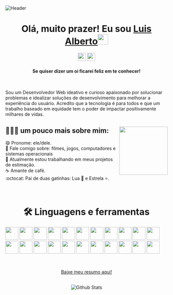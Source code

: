 <div>
<img align="center" alt="Header" src="https://media-exp1.licdn.com/dms/image/C4D16AQE6zL9ihxLU4w/profile-displaybackgroundimage-shrink_350_1400/0/1663354789589?e=1674691200&v=beta&t=fI13tGoaTnH0pu6qBXdhHyJQ83jG3Y4ySpu5F4IOlAw" />
</div>

<div align="center">
<h1> Olá, muito prazer! Eu sou <a href="https://www.linkedin.com/in/luisalbertohc/" target="_blank">Luis Alberto</a><img src="https://github.com/blackcater/blackcater/raw/main/images/Hi.gif" height="32" /></h1>
</div>

<div align="center">
<p><a href="https://linkedin.com/in/luisalbertohc"><img src="https://img.shields.io/badge/linkedin-%230077B5.svg?&style=for-the-badge&logo=linkedin&logoColor=white" height=25></a> <a href="mailto:luis.alberto3556@gmail.com"><img src="https://img.shields.io/badge/-luis.alberto3556-c14438?style=for-the-badge&logo=Gmail&logoColor=white&link=mailto:luis.alberto3556@gmail.com" height=25></a></p>
<h4>Se quiser dizer um oi ficarei feliz em te conhecer!</h4>
</div>

<br>

Sou um Desenvolvedor Web ideativo e curioso apaixonado por solucionar problemas e idealizar soluções de desenvolvimento para melhorar a experiência do usuário. Acredito que a tecnologia é para todos e que um trabalho baseado em equidade tem o poder de impactar positivamente milhares de vidas.

<div>

<img align="right" width="150" src="https://thumbs.gfycat.com/AmazingDazzlingFrog-max-1mb.gif"/>

<h2>👨🏻‍💻 um pouco mais sobre mim:</h2>

😄 Pronome: ele/dele. <br/>
💬 Fale comigo sobre: filmes, jogos, computadores e sistemas operacionais <br/>
🔭 Atualmente estou trabalhando em meus projetos de estimação.<br/>
☕️ Amante de café. <br/>
:octocat: Pai de duas gatinhas: Lua 🌙 e Estrela ⭐.<br/>
</div>

<br>

<h1 align="center"> 🛠 Linguagens e ferramentas</h1>

<p>
    <!-- <img align="left" width="300" src="https://github-readme-stats.vercel.app/api?username=Lualbertohc&theme=react&hide_border=false&include_all_commits=true&count_private=true" /> -->
  <p>
    <img src="https://img.shields.io/badge/javascript-%23323330.svg?style=for-the-badge&logo=javascript&logoColor=%23F7DF1E" height=40/>
    <img src="https://img.shields.io/badge/-HTML5-E34F26?style=for-the-badge&logo=HTML5&logoColor=%23F7DF1E" height=40/>
    <img src="https://img.shields.io/badge/-CSS3-1572B6?style=for-the-badge&logo=CSS3&logoColor=%23F7DF1E" height=40/>
    <img src="https://img.shields.io/badge/react-%2320232a.svg?style=for-the-badge&logo=react&logoColor=%2361DAFB" height=40/>
    <img src="https://img.shields.io/badge/React_Router-CA4245?style=for-the-badge&logo=react-router&logoColor=white" height=40/>
    <img src="https://img.shields.io/badge/redux-%23593d88.svg?style=for-the-badge&logo=redux&logoColor=white" height=40/>
    <img src="https://img.shields.io/badge/docker-%230db7ed.svg?style=for-the-badge&logo=docker&logoColor=white" height=40/>
    <img src="https://img.shields.io/badge/mysql-%2300f.svg?style=for-the-badge&logo=mysql&logoColor=white" height=40/>
    <img src="https://img.shields.io/badge/node.js-6DA55F?style=for-the-badge&logo=node.js&logoColor=white" height=40/>
    <img src="https://img.shields.io/badge/typescript-%23007ACC.svg?style=for-the-badge&logo=typescript&logoColor=white" height=40/>
    <img src="https://img.shields.io/badge/python-3670A0?style=for-the-badge&logo=python&logoColor=ffdd54" height=40/>
    <img src="https://img.shields.io/badge/bootstrap-%23563D7C.svg?style=for-the-badge&logo=bootstrap&logoColor=white" height=40/>
    <img src="https://img.shields.io/badge/MUI-%230081CB.svg?style=for-the-badge&logo=material-ui&logoColor=white" height=40/>
    <img src="https://img.shields.io/badge/-Visual%20Studio%20Code-23A9F2?style=for-the-badge&logo=Visual%20Studio%20Code&logoColor=white" height=40/>
    <img src="https://img.shields.io/badge/-Github-181717?style=for-the-badge&logo=GitHub&logoColor=white" height=40/>
    <img src="https://img.shields.io/badge/-Git-F44D27?style=for-the-badge&logo=Git&logoColor=white" height=40/> 
    <img src="https://img.shields.io/badge/-NPM-CB3837?style=for-the-badge&logo=NPM&logoColor=white" height=40/>
    <img src="https://img.shields.io/badge/-Trello-0079BF?style=for-the-badge&logo=Trello&logoColor=white" height=40/>
    <img src="https://img.shields.io/badge/-Slack-E01563?style=for-the-badge&logo=Slack&logoColor=white" height=40/>
    <img src="https://img.shields.io/badge/-ESLint-4B32C3?style=for-the-badge&logo=ESLint&logoColor=white" height=40/>
    <img src="https://img.shields.io/badge/-Ubuntu-A80030?style=for-the-badge&logo=Ubuntu&logoColor=white" height=40/>
    <img src="https://img.shields.io/badge/figma-%23F24E1E.svg?style=for-the-badge&logo=figma&logoColor=white" height=40/>
  </p>
</p>
<p>
    
<br>
    
<div align="center">
<a href="https://docs.google.com/document/d/1bUWFnLwCSkMcmq-EneZ126lspO_1NGHbfiudXXzrvTM/edit?usp=sharing">Baixe meu resumo aqui!</a>
</div>
    
<!-- <img align="left" width="47%" src="https://github-readme-stats.vercel.app/api/top-langs/?username=Lualbertohc&layout=compact" /> -->

<!-- <br>

<div align="center">
<img src="https://cdn.buymeacoffee.com/buttons/v2/default-yellow.png" alt="Buy Me A Coffee" height="60px" width="217px" ></a>
<h4> PIX: luis.alberto3556@gmail.com </h4>
</div> -->

<br>

<p align="center">
        <img src="https://raw.githubusercontent.com/mayhemantt/mayhemantt/Update/svg/Bottom.svg" alt="Github Stats" />
</p>
